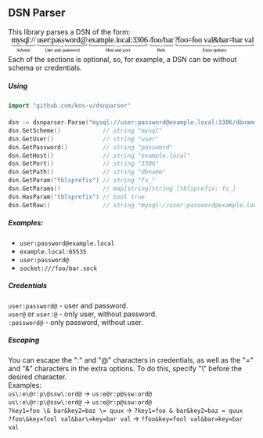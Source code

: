 ## DSN Parser

This library parses a DSN of the form:  
![](doc/structure.png)  
Each of the sections is optional, so, for example, a DSN can be without schema or credentials.  

##### Using
```go
import "github.com/kos-v/dsnparser"

dsn := dsnparser.Parse("mysql://user:password@example.local:3306/dbname?tblsprefix=fs_");
dsn.GetScheme()            // string "mysql"
dsn.GetUser()              // string "user"
dsn.GetPassword()          // string "password"
dsn.GetHost()              // string "example.local"
dsn.GetPort()              // string "3306"
dsn.GetPath()              // string "dbname"
dsn.GetParam("tblsprefix") // string "fs_"
dsn.GetParams()            // map[string]string [tblsprefix: fs_]
dsn.HasParam("tblsprefix") // bool true
dsn.GetRaw()               // string "mysql://user:password@example.local:3306/dbname?tblsprefix=fs_"
```

##### Examples:
- `user:password@example.local`
- `example.local:65535`
- `user:password@`
- `socket:///foo/bar.sock`

##### Credentials
`user:password@` - user and password.  
`user@` or `user:@` - only user, without password.  
`:password@` - only password, without user.  

##### Escaping
You can escape the ":" and "@" characters in credentials, as well as the "=" and "&" characters in the extra options. To do this, specify "\\" before the desired character.  
Examples:  
`us\:e\@r:p\@ssw\:ord@` -> `us:e@r:p@ssw:ord@`  
`us\:e\@r:p\@ssw\:ord@` -> `us:e@r:p@ssw:ord@`  
`?key1=foo \& bar&key2=baz \= quux` -> `?key1=foo & bar&key2=baz = quux`  
`?foo\&key=fool val&bar\=key=bar val` -> `?foo&key=fool val&bar=key=bar val`  
